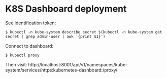 # K8S Dashboard deployment

See identification token:

    $ kubectl -n kube-system describe secret $(kubectl -n kube-system get secret | grep admin-user | awk '{print $1}')

Connect to dashboard:

    $ kubectl proxy

Then visit: http://localhost:8001/api/v1/namespaces/kube-system/services/https:kubernetes-dashboard:/proxy/